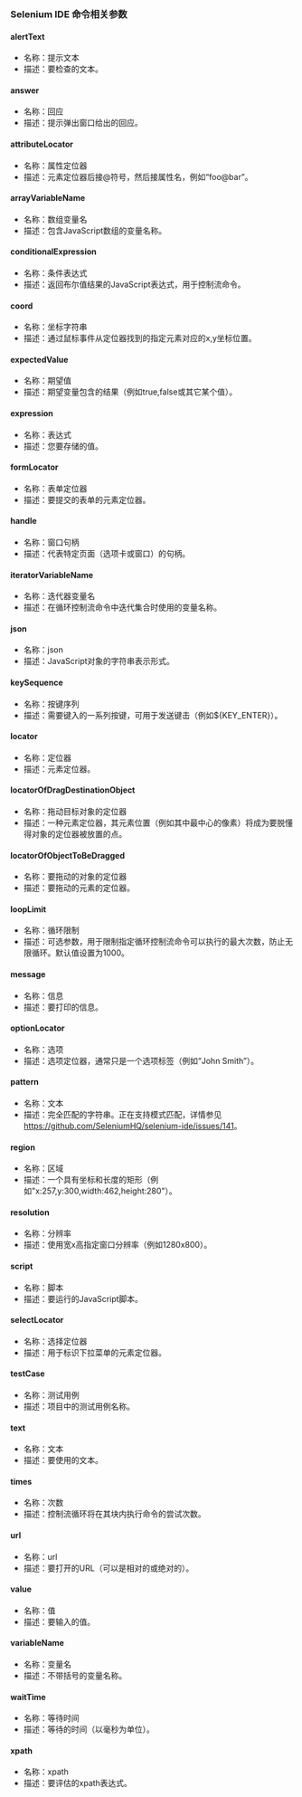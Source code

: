 ### Selenium IDE 命令相关参数
#### alertText
- 名称：提示文本  
- 描述：要检查的文本。  

#### answer
- 名称：回应  
- 描述：提示弹出窗口给出的回应。  

#### attributeLocator
- 名称：属性定位器  
- 描述：元素定位器后接@符号，然后接属性名，例如“foo@bar”。  

#### arrayVariableName
- 名称：数组变量名  
- 描述：包含JavaScript数组的变量名称。  

#### conditionalExpression
- 名称：条件表达式  
- 描述：返回布尔值结果的JavaScript表达式，用于控制流命令。  

#### coord
- 名称：坐标字符串  
- 描述：通过鼠标事件从定位器找到的指定元素对应的x,y坐标位置。  

#### expectedValue
- 名称：期望值  
- 描述：期望变量包含的结果（例如true,false或其它某个值）。  

#### expression
- 名称：表达式  
- 描述：您要存储的值。  

#### formLocator
- 名称：表单定位器  
- 描述：要提交的表单的元素定位器。  

#### handle
- 名称：窗口句柄  
- 描述：代表特定页面（选项卡或窗口）的句柄。  

#### iteratorVariableName
- 名称：迭代器变量名  
- 描述：在循环控制流命令中迭代集合时使用的变量名称。  

#### json
- 名称：json  
- 描述：JavaScript对象的字符串表示形式。  

#### keySequence
- 名称：按键序列  
- 描述：需要键入的一系列按键，可用于发送键击（例如${KEY_ENTER}）。  

#### locator
- 名称：定位器  
- 描述：元素定位器。  

#### locatorOfDragDestinationObject
- 名称：拖动目标对象的定位器  
- 描述：一种元素定位器，其元素位置（例如其中最中心的像素）将成为要脱懂得对象的定位器被放置的点。  

#### locatorOfObjectToBeDragged
- 名称：要拖动的对象的定位器  
- 描述：要拖动的元素的定位器。  

#### loopLimit
- 名称：循环限制  
- 描述：可选参数，用于限制指定循环控制流命令可以执行的最大次数，防止无限循环。默认值设置为1000。  

#### message
- 名称：信息  
- 描述：要打印的信息。  

#### optionLocator
- 名称：选项  
- 描述：选项定位器，通常只是一个选项标签（例如“John Smith”）。  

#### pattern
- 名称：文本
- 描述：完全匹配的字符串。正在支持模式匹配，详情参见<https://github.com/SeleniumHQ/selenium-ide/issues/141>。  

#### region
- 名称：区域  
- 描述：一个具有坐标和长度的矩形（例如"x:257,y:300,width:462,height:280"）。  

#### resolution
- 名称：分辨率  
- 描述：使用宽x高指定窗口分辨率（例如1280x800）。  

#### script
- 名称：脚本  
- 描述：要运行的JavaScript脚本。  

#### selectLocator
- 名称：选择定位器  
- 描述：用于标识下拉菜单的元素定位器。  

#### testCase
- 名称：测试用例  
- 描述：项目中的测试用例名称。  

#### text
- 名称：文本  
- 描述：要使用的文本。  

#### times
- 名称：次数  
- 描述：控制流循环将在其块内执行命令的尝试次数。  

#### url
- 名称：url  
- 描述：要打开的URL（可以是相对的或绝对的）。  

#### value
- 名称：值  
- 描述：要输入的值。  

#### variableName
- 名称：变量名  
- 描述：不带括号的变量名称。  

#### waitTime
- 名称：等待时间  
- 描述：等待的时间（以毫秒为单位）。  

#### xpath
- 名称：xpath  
- 描述：要评估的xpath表达式。  
